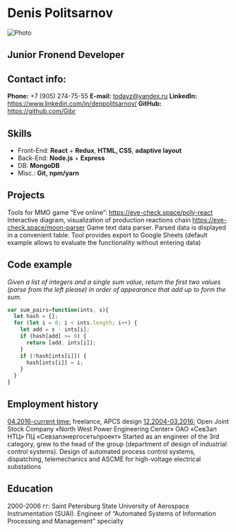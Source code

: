 # Denis Politsarnov
![Photo](https://i.ibb.co/RCCBBz6/Gray-Scale.jpg)
## Junior Fronend Developer
## Contact info:
**Phone:** +7 (905) 274-75-55
**E-mail:** todayz@yandex.ru
**LinkedIn:** https://www.linkedin.com/in/denpolitsarnov/
**GitHub:** https://github.com/Gibr
## Skills
 - Front-End:  **React** + **Redux**, **HTML, CSS**, **adaptive layout**
- Back-End: **Node.js** + **Express**
- DB: **MongoDB**
- Misc.: **Git,** **npm/yarn**
## Projects
Tools for MMO game “Eve online”:
https://eve-check.space/poly-react
Interactive diagram, visualization of production reactions chain
https://eve-check.space/moon-parser
Game text data parser. Parsed data is displayed in a convenient table.
Tool provides export to Google Sheets
(default example allows to evaluate the functionality without entering data)
## Code example
_Given a list of integers and a single sum value, return the first two values (parse from the left please) in order of appearance that add up to form the sum._
```javascript
var sum_pairs=function(ints, s){
  let hash = {};
  for (let i = 0; i < ints.length; i++) {
    let add = s - ints[i];
    if (hash[add] >= 0) {
      return [add, ints[i]];
    }
    if (!hash[ints[i]]) {
      hash[ints[i]] = i;
    }
  }
}
```
## Employment history
<ins>  04.2016-current time:</ins> freelance, APCS design
<ins>12.2004-03.2016:</ins> Open Joint Stock Company «North West Power Engineering Center» ОАО «СевЗап НТЦ» ПЦ «Севзапэнергосетьпроект»
Started as an engineer of the 3rd category, grew to the head of the group (department of design of industrial control systems).
Design of automated process control systems, dispatching, telemechanics and  ASCME  for high-voltage electrical substations

## Education
2000-2006 гг: Saint Petersburg State University of Aerospace Instrumentation (SUAI). Engineer of “Automated Systems of Information Processing and Management” specialty